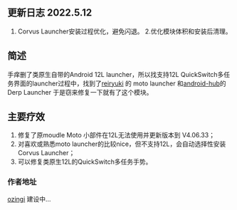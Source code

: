 ﻿
## 更新日志 2022.5.12
1. Corvus Launcher安装过程优化，避免闪退。
2.优化模块体积和安装后清理。
##  简述
手痒删了类原生自带的Android 12L launcher，所以找支持12L QuickSwitch多任务界面的launcher过程中，找到了[reiryuki](https://github.com/reiryuki) 的 moto launcher 和[android-hub](https://www.opencode.net/android-hub)的Derp Launcher 于是窃来修复一下就有了这个模块。

## 主要疗效
1. 修复了原moudle Moto 小部件在12L无法使用并更新版本到 V4.06.33；
2. 对喜欢或熟悉moto launcher的比较nice，但不支持12L，会自动选择性安装Corvus Launcher；
3. 可以修复类原生12L的QuickSwitch多任务手势。
### 作者地址
[ozingi](https://ozingi.github.io/) 建设中...